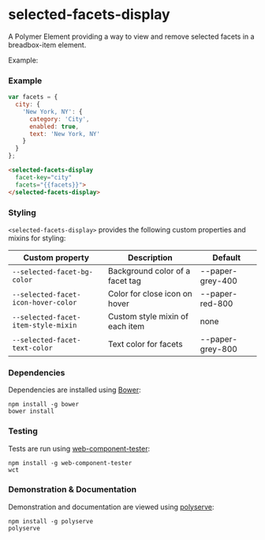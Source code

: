 # selected-facets-display

A Polymer Element providing a way to view and remove selected facets in a breadbox-item element.

Example:
### Example
```js
var facets = {
  city: {
    'New York, NY': {
      category: 'City',
      enabled: true,
      text: 'New York, NY'
    }
  }
};
```

```html
<selected-facets-display
  facet-key="city"
  facets="{{facets}}">
</selected-facets-display>
```

### Styling

`<selected-facets-display>` provides the following custom properties and mixins for styling:

Custom property                     | Description                     | Default
------------------------------------|---------------------------------|----------------------
`--selected-facet-bg-color`         | Background color of a facet tag | --paper-grey-400
`--selected-facet-icon-hover-color` | Color for close icon on hover   | --paper-red-800
`--selected-facet-item-style-mixin` | Custom style mixin of each item | none
`--selected-facet-text-color`       | Text color for facets           | --paper-grey-800

### Dependencies

Dependencies are installed using [Bower](http://bower.io/):

    npm install -g bower
    bower install

### Testing

Tests are run using [web-component-tester](https://github.com/Polymer/web-component-tester):

    npm install -g web-component-tester
    wct

### Demonstration & Documentation

Demonstration and documentation are viewed using [polyserve](https://github.com/PolymerLabs/polyserve):

    npm install -g polyserve
    polyserve

